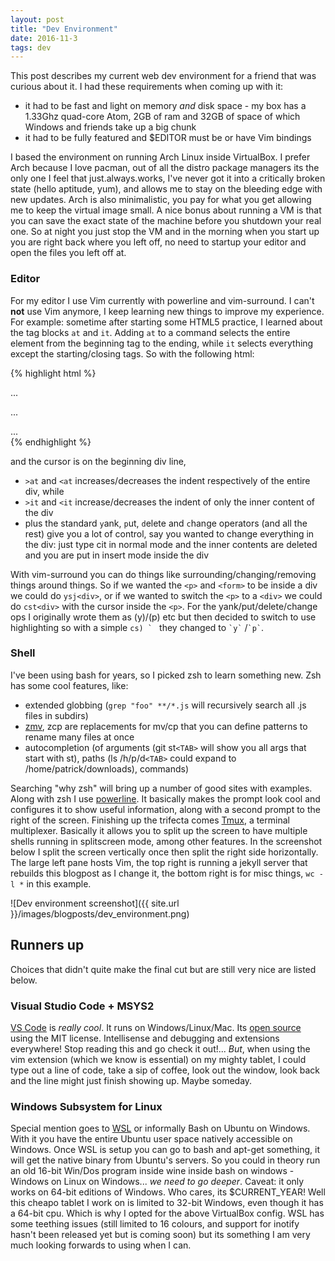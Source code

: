 ```yaml
---
layout: post
title: "Dev Environment"
date: 2016-11-3
tags: dev 
---
```


This post describes my current web dev environment for a friend that was curious about it. I had these requirements when coming up with it:

* it had to be fast and light on memory *and* disk space - my box has a 1.33Ghz quad-core Atom, 2GB of ram and 32GB of space of which Windows and friends take up a big chunk
* it had to be fully featured and $EDITOR must be or have Vim bindings

I based the environment on running Arch Linux inside VirtualBox. I prefer Arch because I love pacman, out of all the distro package managers its the only one I feel that just.always.works, I've never got it into a critically broken state (hello aptitude, yum), and allows me to stay on the bleeding edge with new updates. Arch is also minimalistic, you pay for what you get allowing me to keep the virtual image small. A nice bonus about running a VM is that you can save the exact state of the machine before you shutdown your real one. So at night you just stop the VM and in the morning when you start up you are right back where you left off, no need to startup your editor and open the files you left off at. 

### Editor

For my editor I use Vim currently with powerline and vim-surround. I can't <strong>not</strong> use Vim anymore, I keep learning new things to improve my experience. For example: sometime after starting some HTML5 practice, I learned about the tag blocks `at` and `it`. Adding `at` to a command selects the entire element from the beginning tag to the ending, while `it` selects everything except the starting/closing tags. So with the following html:

{% highlight html %}
<div>
    <p>...</p>
    <form>...</form>
    <section>...<section>
</div>
{% endhighlight %}

and the cursor is on the beginning div line,

* `>at` and `<at` increases/decreases the indent respectively of the entire div, while
* `>it` and `<it` increase/decreases the indent of only the inner content of the div
* plus the standard `y`ank, `p`ut, `d`elete and `c`hange operators (and all the rest) give you a lot of control, say you wanted to change everything in the div: just type cit in normal mode and the inner contents are deleted and you are put in insert mode inside the div

With vim-surround you can do things like surrounding/changing/removing things around things. So if we wanted the `<p>` and `<form>` to be inside a div we could do `ysj<div>`, or if we wanted to switch the `<p>` to a `<div>` we could do `cst<div>` with the cursor inside the `<p>`. For the yank/put/delete/change ops I originally wrote them as (y)/(p) etc but then decided to switch to use highlighting so with a simple ``cs) ` `` they changed to `` `y` `` /`` `p` ``.

### Shell

I've been using bash for years, so I picked zsh to learn something new. Zsh has some cool features, like:

* extended globbing (`grep "foo" **/*.js` will recursively search all .js files in subdirs)
* [zmv](http://zshwiki.org/home/builtin/functions/zmv), zcp are replacements for mv/cp that you can define patterns to rename many files at once
* autocompletion (of arguments (git st`<TAB>` will show you all args that start with st), paths (ls /h/p/d`<TAB>` could expand to /home/patrick/downloads), commands)

Searching "why zsh" will bring up a number of good sites with examples. Along with zsh I use [powerline](http://powerline.readthedocs.io/en/master/index.html). It basically makes the prompt look cool and configures it to show useful information, along with a second prompt to the right of the screen. Finishing up the trifecta comes [Tmux](https://tmux.github.io), a terminal multiplexer. Basically it allows you to split up the screen to have multiple shells running in splitscreen mode, among other features. In the screenshot below I split the screen vertically once then split the right side horizontally. The large left pane hosts Vim, the top right is running a jekyll server that rebuilds this blogpost as I change it, the bottom right is for misc things, `wc -l *` in this example.

![Dev environment screenshot]({{ site.url }}/images/blogposts/dev_environment.png)

## Runners up

Choices that didn't quite make the final cut but are still very nice are listed below.

### Visual Studio Code + MSYS2

[VS Code](https://code.visualstudio.com) is *really cool*. It runs on Windows/Linux/Mac. Its [open source](https://github.com/Microsoft/vscode) using the MIT license. Intellisense and debugging and extensions everywhere! Stop reading this and go check it out!... *But*, when using the vim extension (which we know is essential) on my mighty tablet, I could type out a line of code, take a sip of coffee, look out the window, look back and the line might just finish showing up. Maybe someday.

### Windows Subsystem for Linux

Special mention goes to [WSL](https://msdn.microsoft.com/commandline/wsl/about) or informally Bash on Ubuntu on Windows. With it you have the entire Ubuntu user space natively accessible on Windows. Once WSL is setup you can go to bash and apt-get something, it will get the native binary from Ubuntu's servers. So you could in theory run an old 16-bit Win/Dos program inside wine inside bash on windows - Windows on Linux on Windows... *we need to go deeper*. Caveat: it only works on 64-bit editions of Windows. Who cares, its $CURRENT_YEAR! Well this cheapo tablet I work on is limited to 32-bit Windows, even though it has a 64-bit cpu. Which is why I opted for the above VirtualBox config. WSL has some teething issues (still limited to 16 colours, and support for inotify hasn't been released yet but is coming soon) but its something I am very much looking forwards to using when I can.


